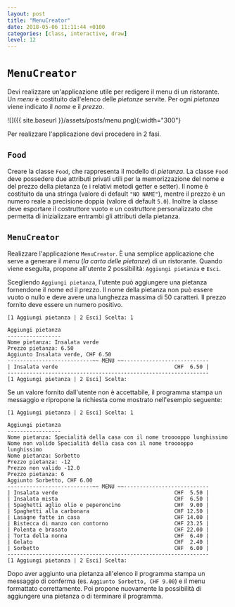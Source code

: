 ```yaml
---
layout: post
title: "MenuCreator"
date: 2018-05-06 11:11:44 +0100
categories: [class, interactive, draw]
level: 12
---
```


# `MenuCreator`

Devi realizzare un'applicazione utile per redigere il menu di un ristorante. Un *menu* è costituito dall'elenco delle *pietanze* servite. Per ogni *pietanza* viene indicato il *nome* e il *prezzo*.

![]({{ site.baseurl }}/assets/posts/menu.png){:width="300"}


Per realizzare l'applicazione devi procedere in 2 fasi.

## `Food`
Creare la classe `Food`, che rappresenta il modello di *pietanza*. La classe `Food` deve possedere due attributi privati utili per la memorizzazione del nome e del prezzo della pietanza (e i relativi metodi getter e setter). Il nome è costituito da una stringa (valore di default `"NO NAME"`), mentre il prezzo è un numero reale a precisione doppia (valore di default `5.0`). Inoltre la classe deve esportare il costruttore vuoto e un costruttore personalizzato che permetta di inizializzare entrambi gli attributi della pietanza.

## `MenuCreator`
Realizzare l'applicazione `MenuCreator`. È una semplice applicazione che serve a generare il *menu* (*la carta delle pietanze*) di un ristorante. Quando viene eseguita, propone all'utente 2 possibilità: `Aggiungi pietanza` e `Esci`. 

Scegliendo `Aggiungi pietanza`, l'utente può aggiungere una pietanza fornendone il nome ed il prezzo. Il nome della pietanza non può essere vuoto o nullo e deve avere una lunghezza massima di 50 caratteri. Il prezzo fornito deve essere un numero positivo. 

~~~
[1 Aggiungi pietanza | 2 Esci] Scelta: 1

Aggiungi pietanza
-----------------
Nome pietanza: Insalata verde
Prezzo pietanza: 6.50
Aggiunto Insalata verde, CHF 6.50
---------------------------~~ MENU ~~---------------------------
| Insalata verde                                     CHF  6.50 |
----------------------------------------------------------------
[1 Aggiungi pietanza | 2 Esci] Scelta:
~~~


Se un valore fornito dall'utente non è accettabile, il programma stampa un messaggio e ripropone la richiesta come mostrato nell'esempio seguente:

~~~
[1 Aggiungi pietanza | 2 Esci] Scelta: 1

Aggiungi pietanza
-----------------
Nome pietanza: Specialità della casa con il nome trooooppo lunghissimo
Nome non valido Specialità della casa con il nome trooooppo lunghissimo
Nome pietanza: Sorbetto
Prezzo pietanza: -12
Prezzo non valido -12.0
Prezzo pietanza: 6
Aggiunto Sorbetto, CHF 6.00
---------------------------~~ MENU ~~---------------------------
| Insalata verde                                     CHF  5.50 |
| Insalata mista                                     CHF  6.50 |
| Spaghetti aglio olio e peperoncino                 CHF  9.00 |
| Spaghetti alla carbonara                           CHF 12.50 |
| Lasagne fatte in casa                              CHF 14.00 |
| Bistecca di manzo con contorno                     CHF 23.25 |
| Polenta e brasato                                  CHF 22.00 |
| Torta della nonna                                  CHF  6.40 |
| Gelato                                             CHF  2.40 |
| Sorbetto                                           CHF  6.00 |
----------------------------------------------------------------
[1 Aggiungi pietanza | 2 Esci] Scelta: 
~~~

Dopo aver aggiunto una pietanza all'elenco il programma stampa un messaggio di conferma (es. `Aggiunto Sorbetto, CHF 9.00`) e il menu formattato correttamente. Poi propone nuovamente la possibilità di aggiungere una pietanza o di terminare il programma.

